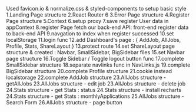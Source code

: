 Used favicon.io & normalize.css & styled-components to setup basic style
1.Landing Page structure
2.React Router 6
3.Error Page structure
4.Register Page structure
5.Context
6.setup proxy
7.save register User data in appContext
8.register Page fetch our back-end API: front-end register data to back-end API
9.navgation to index when register successed
10.set localStorage
11.login func
12.add Dashboard's page : { AddJob, AllJobs, Profile, Stats, ShareLayout }
13.protect route
14.set ShareLayout page structure & created : Navbar, SmallSidebar, BigSidebar files
15.set Navbar page structure
16.Toggle Sidebar / Toggle logout button func
17.complete SmallSidebar structure
18.separate navlinks func in NavLinks.js
19.complete BigSidebar structure
20.complete Profile structure
21.cookie instead localstorage
22.complete AddJob structure
23.AllJobs structure - getAllJobs
23.AllJobs structure - edit job
23.AllJobs structure - delete job
24.Stats structure - get Stats : status
24.Stats structure - install recharts
24.Stats structure - get Stats : monthlyApplications
25.AllJobs structure - Search Form
26.AllJobs structure - page button
